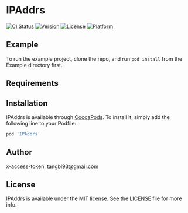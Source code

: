 # IPAddrs

[![CI Status](https://img.shields.io/travis/x-access-token/IPAddrs.svg?style=flat)](https://travis-ci.org/x-access-token/IPAddrs)
[![Version](https://img.shields.io/cocoapods/v/IPAddrs.svg?style=flat)](https://cocoapods.org/pods/IPAddrs)
[![License](https://img.shields.io/cocoapods/l/IPAddrs.svg?style=flat)](https://cocoapods.org/pods/IPAddrs)
[![Platform](https://img.shields.io/cocoapods/p/IPAddrs.svg?style=flat)](https://cocoapods.org/pods/IPAddrs)

## Example

To run the example project, clone the repo, and run `pod install` from the Example directory first.

## Requirements

## Installation

IPAddrs is available through [CocoaPods](https://cocoapods.org). To install
it, simply add the following line to your Podfile:

```ruby
pod 'IPAddrs'
```

## Author

x-access-token, tangbl93@gmail.com

## License

IPAddrs is available under the MIT license. See the LICENSE file for more info.
